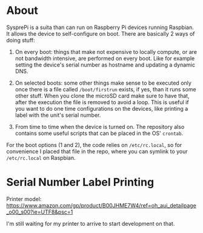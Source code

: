 # About

SysprePi is a suita than can run on Raspberry Pi devices running Raspbian. It allows the device to self-configure on boot. There are basically 2 ways of doing stuff:

1. On every boot: things that make not expensive to locally compute, or are not bandwidth intensive, are performed on every boot. Like for example setting the device's serial number as hostname and updating a dynamic DNS.

2. On selected boots: some other things make sense to be executed only once there is a file called <code>/boot/firstrun</code> exists, if yes, than it runs some other stuff. When you clone the microSD card make sure to have that, after the execution the file is removed to avoid a loop. This is useful if you want to do one time configurations on the devices, like printing a label with the unit's serial number. 

3. From time to time when the device is turned on. The repository also contains some useful scripts that can be placed in the OS' <code>crontab</code>.

For the boot options (1 and 2), the code relies on <code>/etc/rc.local</code>, so for convenience I placed that file in the repo, where you can symlink to your <code>/etc/rc.local</code> on Raspbian.

# Serial Number Label Printing

Printer model: https://www.amazon.com/gp/product/B00JHME7W4/ref=oh_aui_detailpage_o00_s00?ie=UTF8&psc=1

I'm still waiting for my printer to arrive to start development on that.
